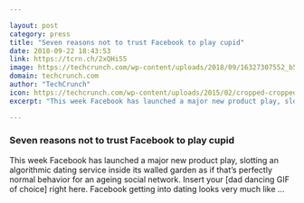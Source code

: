 ```yaml
---

layout: post
category: press
title: "Seven reasons not to trust Facebook to play cupid"
date: 2018-09-22 18:43:53
link: https://tcrn.ch/2xQHi55
image: https://techcrunch.com/wp-content/uploads/2018/09/16327307552_b5db74aa0d_k.jpg?w=600
domain: techcrunch.com
author: "TechCrunch"
icon: https://techcrunch.com/wp-content/uploads/2015/02/cropped-cropped-favicon-gradient.png?w=180
excerpt: "This week Facebook has launched a major new product play, slotting an algorithmic dating service inside its walled garden as if that’s perfectly normal behavior for an ageing social network. Insert your [dad dancing GIF of choice] right here. Facebook getting into dating looks very much like …"

---
```


### Seven reasons not to trust Facebook to play cupid

This week Facebook has launched a major new product play, slotting an algorithmic dating service inside its walled garden as if that’s perfectly normal behavior for an ageing social network. Insert your [dad dancing GIF of choice] right here. Facebook getting into dating looks very much like …